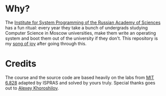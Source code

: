 # Why?

The [Institute for System Programming of the Russian Academy of Sciences](http://www.ispras.ru/en/) has a fun ritual: every year they take a bunch of undergrads studying Computer Science in Moscow universities, make them write an operating system and boot them out of the university if they don't. This repository is my [song of joy](https://www.youtube.com/watch?v=3IS8J4ex6Uc) after going through this.

# Credits

The course and the source code are based heavily on the labs from [MIT 6.828](https://pdos.csail.mit.edu/6.828/2016/) adapted by ISPRAS and solved by yours truly. Special thanks goes out to [Alexey Khoroshilov](https://github.com/khoroshilov).
